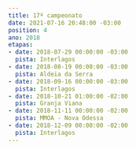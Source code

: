 ```yaml
---
title: 17º campeonato
date: 2021-07-16 20:48:00 -03:00
position: 4
ano: 2018
etapas:
- date: 2018-07-29 00:00:00 -03:00
  pista: Interlagos
- date: 2018-08-19 00:00:00 -03:00
  pista: Aldeia da Serra
- date: 2018-09-16 00:00:00 -03:00
  pista: Interlagos
- date: 2018-10-21 01:00:00 -02:00
  pista: Granja Viana
- date: 2018-11-11 00:00:00 -02:00
  pista: MMOA - Nova Odessa
- date: 2018-12-09 00:00:00 -02:00
  pista: Interlagos
---
```


